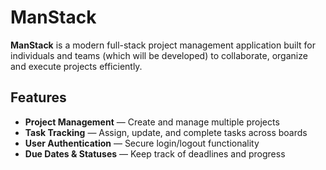 # ManStack
**ManStack** is a modern full-stack project management application built for individuals and teams (which will be developed) to collaborate, organize and execute projects efficiently.

## Features
- **Project Management** — Create and manage multiple projects
- **Task Tracking** — Assign, update, and complete tasks across boards
- **User Authentication** — Secure login/logout functionality
- **Due Dates & Statuses** — Keep track of deadlines and progress

